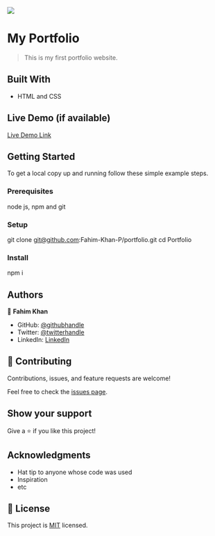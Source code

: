 ![](https://img.shields.io/badge/Microverse-blueviolet)

# My Portfolio

>This is my first portfolio website.


## Built With

- HTML and CSS

## Live Demo (if available)

[Live Demo Link]()



## Getting Started
To get a local copy up and running follow these simple example steps.

### Prerequisites
node js, npm and git

### Setup
git clone git@github.com:Fahim-Khan-P/portfolio.git
cd Portfolio

### Install
npm i

## Authors

👤 **Fahim Khan**

- GitHub: [@githubhandle](https://github.com/Fahim-Khan-P)
- Twitter: [@twitterhandle](https://twitter.com/twitterhandle)
- LinkedIn: [LinkedIn](https://www.linkedin.com/in/fahim-khan-38a4b3240/)

## 🤝 Contributing

Contributions, issues, and feature requests are welcome!

Feel free to check the [issues page](../../issues/).

## Show your support

Give a ⭐️ if you like this project!

## Acknowledgments

- Hat tip to anyone whose code was used
- Inspiration
- etc

## 📝 License

This project is [MIT](./LICENSE) licensed.

